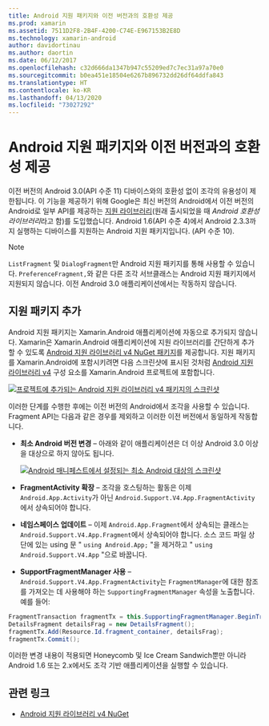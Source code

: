```yaml
---
title: Android 지원 패키지와 이전 버전과의 호환성 제공
ms.prod: xamarin
ms.assetid: 7511D2F8-2B4F-4200-C74E-E967153B2E8D
ms.technology: xamarin-android
author: davidortinau
ms.author: daortin
ms.date: 06/12/2017
ms.openlocfilehash: c32d666da1347b947c55209ed7c7ec31a97a70e0
ms.sourcegitcommit: b0ea451e18504e6267b896732dd26df64ddfa843
ms.translationtype: HT
ms.contentlocale: ko-KR
ms.lasthandoff: 04/13/2020
ms.locfileid: "73027292"
---
```

# <a name="providing-backwards-compatibility-with-the-android-support-package"></a>Android 지원 패키지와 이전 버전과의 호환성 제공

이전 버전의 Android 3.0(API 수준 11) 디바이스와의 호환성 없이 조각의 유용성이 제한됩니다. 이 기능을 제공하기 위해 Google은 최신 버전의 Android에서 이전 버전의 Android로 일부 API를 제공하는 [지원 라이브러리](https://developer.android.com/sdk/compatibility-library.html)(원래 출시되었을 때 *Android 호환성 라이브러리*라고 함)를 도입했습니다. Android 1.6(API 수준 4)에서 Android 2.3.3까지 실행하는 디바이스를 지원하는 Android 지원 패키지입니다. (API 수준 10).

> [!NOTE]
> `ListFragment` 및 `DialogFragment`만 Android 지원 패키지를 통해 사용할 수 있습니다. `PreferenceFragment,`와 같은 다른 조각 서브클래스는 Android 지원 패키지에서 지원되지 않습니다. 이전 Android 3.0 애플리케이션에서는 작동하지 않습니다. 

## <a name="adding-the-support-package"></a>지원 패키지 추가

Android 지원 패키지는 Xamarin.Android 애플리케이션에 자동으로 추가되지 않습니다. Xamarin은 Xamarin.Android 애플리케이션에 지원 라이브러리를 간단하게 추가할 수 있도록 [Android 지원 라이브러리 v4 NuGet 패키지](https://www.nuget.org/packages/Xamarin.Android.Support.v4/)를 제공합니다. 지원 패키지를 Xamarin.Android에 포함시키려면 다음 스크린샷에 표시된 것처럼 [Android 지원 라이브러리 v4](https://www.nuget.org/packages/Xamarin.Android.Support.v4/) 구성 요소를 Xamarin.Android 프로젝트에 포함합니다. 

[![프로젝트에 추가되는 Android 지원 라이브러리 v4 패키지의 스크린샷](providing-backwards-compatibility-images/02-sml.png)](providing-backwards-compatibility-images/02.png#lightbox)

이러한 단계를 수행한 후에는 이전 버전의 Android에서 조각을 사용할 수 있습니다. Fragment API는 다음과 같은 경우를 제외하고 이러한 이전 버전에서 동일하게 작동합니다. 

- **최소 Android 버전 변경** &ndash; 아래와 같이 애플리케이션은 더 이상 Android 3.0 이상을 대상으로 하지 않아도 됩니다. 

    [![Android 매니페스트에서 설정되는 최소 Android 대상의 스크린샷](providing-backwards-compatibility-images/03-sml.png)](providing-backwards-compatibility-images/03.png#lightbox)

- **FragmentActivity 확장** &ndash; 조각을 호스팅하는 활동은 이제 `Android.App.Activity`가 아닌 `Android.Support.V4.App.FragmentActivity`에서 상속되어야 합니다. 

- **네임스페이스 업데이트** &ndash; 이제 `Android.App.Fragment`에서 상속되는 클래스는 `Android.Support.V4.App.Fragment`에서 상속되어야 합니다. 소스 코드 파일 상단에 있는 using 문 " `using Android.App;` "을 제거하고 " `using Android.Support.V4.App` "으로 바꿉니다. 

- **SupportFragmentManager 사용** &ndash; `Android.Support.V4.App.FragmentActivity`는 `FragmentManager`에 대한 참조를 가져오는 데 사용해야 하는 `SupportingFragmentManager` 속성을 노출합니다. 예를 들어: 

```csharp
FragmentTransaction fragmentTx = this.SupportingFragmentManager.BeginTransaction();
DetailsFragment detailsFrag = new DetailsFragment();
fragmentTx.Add(Resource.Id.fragment_container, detailsFrag);
fragmentTx.Commit();
```

이러한 변경 내용이 적용되면 Honeycomb 및 Ice Cream Sandwich뿐만 아니라 Android 1.6 또는 2.x에서도 조각 기반 애플리케이션을 실행할 수 있습니다. 

## <a name="related-links"></a>관련 링크

- [Android 지원 라이브러리 v4 NuGet](https://www.nuget.org/packages/Xamarin.Android.Support.v4/)

